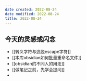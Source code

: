 ```yaml
---
date created: 2022-08-24
date modified: 2022-08-24
title: 2022-08-24
---
```


## 今天的灵感或闪念

- [[转义字符与逃脱escape字符]]
- [[本库obsidian如何批量重命名文件]]
-  [[obsidian的不同人的用法]]
- [[做笔记之前，先学会提问]]
- 
